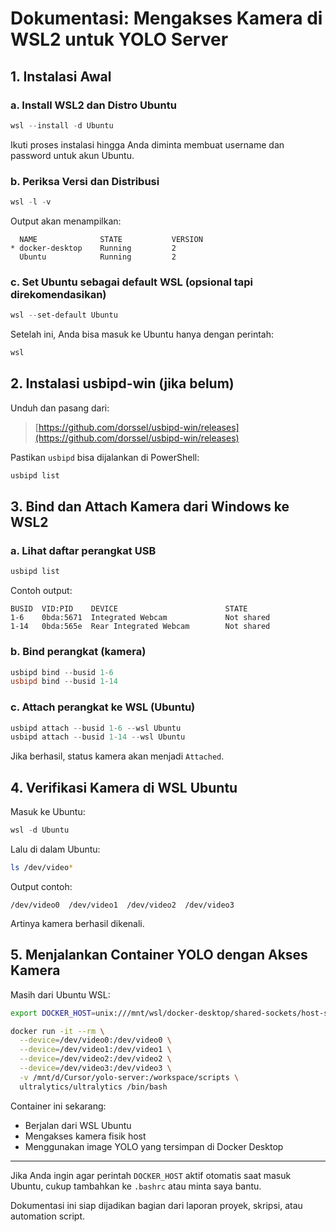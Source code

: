 # Dokumentasi: Mengakses Kamera di WSL2 untuk YOLO Server

## 1. Instalasi Awal

### a. Install WSL2 dan Distro Ubuntu

```powershell
wsl --install -d Ubuntu
```

Ikuti proses instalasi hingga Anda diminta membuat username dan password untuk akun Ubuntu.

### b. Periksa Versi dan Distribusi

```powershell
wsl -l -v
```

Output akan menampilkan:

```
  NAME              STATE           VERSION
* docker-desktop    Running         2
  Ubuntu            Running         2
```

### c. Set Ubuntu sebagai default WSL (opsional tapi direkomendasikan)

```powershell
wsl --set-default Ubuntu
```

Setelah ini, Anda bisa masuk ke Ubuntu hanya dengan perintah:

```powershell
wsl
```

## 2. Instalasi usbipd-win (jika belum)

Unduh dan pasang dari:

> [https://github.com/dorssel/usbipd-win/releases](https://github.com/dorssel/usbipd-win/releases)

Pastikan `usbipd` bisa dijalankan di PowerShell:

```powershell
usbipd list
```

## 3. Bind dan Attach Kamera dari Windows ke WSL2

### a. Lihat daftar perangkat USB

```powershell
usbipd list
```

Contoh output:

```
BUSID  VID:PID    DEVICE                        STATE
1-6    0bda:5671  Integrated Webcam             Not shared
1-14   0bda:565e  Rear Integrated Webcam        Not shared
```

### b. Bind perangkat (kamera)

```powershell
usbipd bind --busid 1-6
usbipd bind --busid 1-14
```

### c. Attach perangkat ke WSL (Ubuntu)

```powershell
usbipd attach --busid 1-6 --wsl Ubuntu
usbipd attach --busid 1-14 --wsl Ubuntu
```

Jika berhasil, status kamera akan menjadi `Attached`.

## 4. Verifikasi Kamera di WSL Ubuntu

Masuk ke Ubuntu:

```powershell
wsl -d Ubuntu
```

Lalu di dalam Ubuntu:

```bash
ls /dev/video*
```

Output contoh:

```
/dev/video0  /dev/video1  /dev/video2  /dev/video3
```

Artinya kamera berhasil dikenali.

## 5. Menjalankan Container YOLO dengan Akses Kamera

Masih dari Ubuntu WSL:

```bash
export DOCKER_HOST=unix:///mnt/wsl/docker-desktop/shared-sockets/host-services/docker.sock

docker run -it --rm \
  --device=/dev/video0:/dev/video0 \
  --device=/dev/video1:/dev/video1 \
  --device=/dev/video2:/dev/video2 \
  --device=/dev/video3:/dev/video3 \
  -v /mnt/d/Cursor/yolo-server:/workspace/scripts \
  ultralytics/ultralytics /bin/bash
```

Container ini sekarang:

* Berjalan dari WSL Ubuntu
* Mengakses kamera fisik host
* Menggunakan image YOLO yang tersimpan di Docker Desktop

---

Jika Anda ingin agar perintah `DOCKER_HOST` aktif otomatis saat masuk Ubuntu, cukup tambahkan ke `.bashrc` atau minta saya bantu.

Dokumentasi ini siap dijadikan bagian dari laporan proyek, skripsi, atau automation script.
